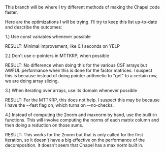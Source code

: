 This branch will be where I try different methods of making the Chapel code faster.

Here are the optimizations I will be trying. I'll try to keep this list up-to-date and
describe the outcomes:

1.) Use const variables whenever possible

RESULT: Minimal improvement, like 0.1 seconds on YELP

2.) Don't use c-pointers in MTTKRP, when possible

RESULT: No difference when doing this for the various CSF arrays but AWFUL performance
when this is done for the factor matrices. I suspect this is because instead of doing
pointer arithmetic to "get" to a certain row, we are doing array slicing.

3.) When iterating over arrays, use its domain whenever possible

RESULT: For the MTTKRP, this does not help. I suspect this may be because I have the --fast flag on,
which turns on --no-checks.

4.) Instead of computing the 2norm and maxnorm by hand, use the built-in
    functions. This will involve computing the norms of each matrix column and
    then doing a reduction on those sums.

RESULT: This works for the 2norm but that is only called for the first iteration, so it doesn't
have a big effective on the performance of the decomposition. It doesn't seem that Chapel has a
max norm built in.
